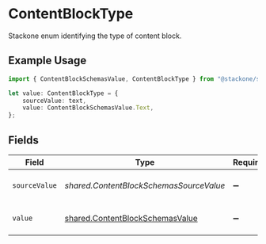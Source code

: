 # ContentBlockType

Stackone enum identifying the type of content block.

## Example Usage

```typescript
import { ContentBlockSchemasValue, ContentBlockType } from "@stackone/stackone-client-ts/sdk/models/shared";

let value: ContentBlockType = {
    sourceValue: text,
    value: ContentBlockSchemasValue.Text,
};
```

## Fields

| Field                                                                                     | Type                                                                                      | Required                                                                                  | Description                                                                               | Example                                                                                   |
| ----------------------------------------------------------------------------------------- | ----------------------------------------------------------------------------------------- | ----------------------------------------------------------------------------------------- | ----------------------------------------------------------------------------------------- | ----------------------------------------------------------------------------------------- |
| `sourceValue`                                                                             | *shared.ContentBlockSchemasSourceValue*                                                   | :heavy_minus_sign:                                                                        | The source value of the type.                                                             | text                                                                                      |
| `value`                                                                                   | [shared.ContentBlockSchemasValue](../../../sdk/models/shared/contentblockschemasvalue.md) | :heavy_minus_sign:                                                                        | The type of the content blocks.                                                           | email                                                                                     |